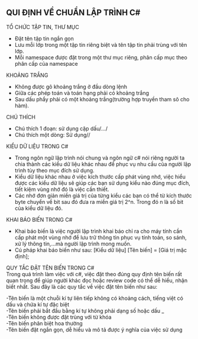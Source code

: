 ## QUI ĐỊNH VỀ CHUẨN LẬP TRÌNH C#
 TỔ CHỨC TẬP TIN, THƯ MỤC  
 
- Đặt tên tập tin ngắn gọn
- Lưu mỗi lớp trong một tập tin  riêng biệt và tên tập tin phải trùng với tên lớp.
- Mỗi namespace được đặt trong một thư mục riêng, phân cấp mục theo phân cấp của namespace   

KHOẢNG TRẮNG
- Không được gõ khoảng trắng ở đầu dòng lệnh
- Giữa các phép toán và toán hạng phải có khoảng trắng 
- Sau dấu phẩy phải có một khoảng trắng(trường hợp truyền tham sô cho hàm).  

CHÚ THÍCH
- Chú thích 1 đoạn: sử dụng cặp dấu/*...*/
- Chú thích một dòng: Sử dụng//  

KIỂU DỮ LIỆU TRONG C#  
- Trong ngôn ngữ lập trình nói chung và ngôn ngữ c# nói riêng người ta chia thành các kiểu dữ liệu khác nhau để phục vụ nhu cầu của người lập trình tùy theo mục đích sử dụng.
- Kiểu dữ liệu khác nhau ở việc kích thước cấp phát vùng nhớ, việc hiểu được các kiểu dữ liệu sẽ giúp các bạn sử dụng kiểu nào đúng mục đích, tiết kiệm vùng nhớ đó là việc cần thiết.
- Các nhớ đơn giản miền giá trị của từng kiểu các bạn có thể từ kích thước byte chuyển về bit sau đó đưa ra miền giá trị 2^n. Trong đó n là số bit của kiểu dữ liệu đó. 

KHAI BÁO BIẾN TRONG C#  
- Khai báo biến là việc người lập trình khai báo chỉ ra cho máy tính cần cấp phát một vùng nhớ để lưu trữ thông tin phục vụ tính toán, so sánh, xử lý thông tin,…mà người lập trình mong muốn.  
- Cú pháp khai báo biến như sau:
  [Kiểu dữ liệu] [Tên biến] = [Giá trị mặc định];  
  
QUY TẮC ĐẶT TÊN BIẾN TRONG C#  
Trong quá trình làm việc với c#, việc đặt theo đúng quy định tên biến rất quan trọng để giúp người khác đọc hoặc review code có thể dễ hiểu, nhận biết nhất. Sau đây là các quy tắc về việc đặt tên biến như sau:  

-Tên biến là một chuỗi kí tự liên tiếp không có khoảng cách, tiếng việt có dấu và chứa kí tự đặc biệt  
-Tên biến phải bắt đầu bằng kí tự không phải dạng số hoặc dấu _  
-Tên biến không được đặt trùng với từ khóa  
-Tên biến phân biệt hoa thường  
-Tên biến đặt ngắn gọn, dễ hiểu và mô tả được ý nghĩa của việc sử dụng
